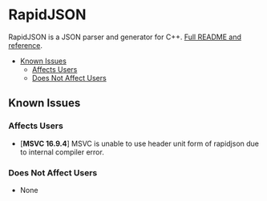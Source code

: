 # RapidJSON

RapidJSON is a JSON parser and generator for C++. [Full README and reference](https://github.com/Tencent/rapidjson/).

-   [Known Issues](#known-issues)
    -   [Affects Users](#affects-users)
    -   [Does Not Affect Users](#does-not-affect-users)

## Known Issues

### Affects Users

-   [**MSVC 16.9.4**] MSVC is unable to use header unit form of rapidjson due to internal compiler error.

### Does Not Affect Users

-   None
